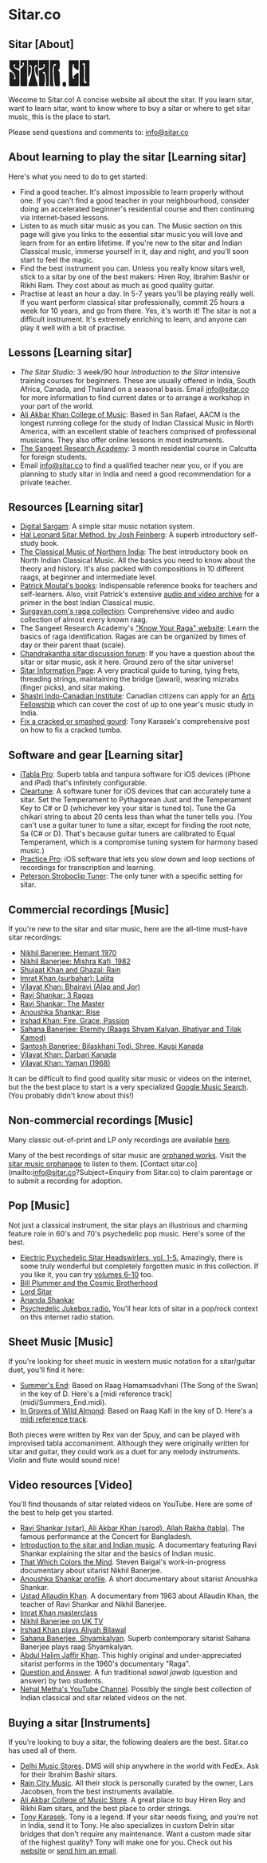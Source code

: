 Sitar.co
========

Sitar [About]
----------------

![Sitar title](images/sitarLogoHorizontal.png)

Wecome to Sitar.co! A concise website all about the sitar. If you learn sitar, want to learn sitar, want to know where to buy a sitar or where to get sitar music, this is the place to start.

Please send questions and comments to: <info@sitar.co>

About learning to play the sitar [Learning sitar]
-------------------------------------------------

Here's what you need to do to get started:

*   Find a good teacher. It's almost impossible to learn properly without one. If you can't find a good teacher in your neighbourhood, consider doing an accelerated beginner's residential course and then continuing via internet-based lessons.
*   Listen to as much sitar music as you can. The Music section on this page will give you links to the essential sitar music you will love and learn from for an entire lifetime. If you're new to the sitar and Indian Classical music, immerse yourself in it, day and night, and you'll soon start to feel the magic.
*   Find the best instrument you can. Unless you really know sitars well, stick to a sitar by one of the best makers: Hiren Roy, Ibrahim Bashir or Rikhi Ram. They cost about as much as good quality guitar.
*   Practise at least an hour a day. In 5-7 years you'll be playing really well. If you want perform classical sitar professionally, commit 25 hours a week for 10 years, and go from there. Yes, it's worth it! The sitar is not a difficult instrument. It's extremely enriching to learn, and anyone can play it well with a bit of practise.

Lessons [Learning sitar]
------------------------

*   *The Sitar Studio*: 3 week/90 hour _Introduction to the Sitar_ intensive training courses for beginners. These are usually offered in India, South Africa, Canada, and Thailand on a seasonal basis. Email <info@sitar.co> for more information to find current dates or to arrange a workshop in your part of the world.
*   [Ali Akbar Khan College of Music](http://www.aacm.org/): Based in San Rafael, AACM is the longest running college for the study of Indian Classical Music in North America, with an excellent stable of teachers comprised of professional musicians. They also offer online lessons in most instruments.
*   [The Sangeet Research Academy](http://www.itcsra.org/short_term_course.html): 3 month residential course in Calcutta for foreign students.
*   Email <info@sitar.co> to find a qualified teacher near you, or if you are planning to study sitar in India and need a good recommendation for a private teacher.

Resources [Learning sitar]
--------------------------

*   [Digital Sargam](#sitarmusicnotation): A simple sitar music notation system.
*   [Hal Leonard Sitar Method, by Josh Feinberg](http://www.amazon.com/Leonard-Sitar-Method-Josh-Feinberg/dp/1480328162): A superb introductory self-study book.
*   [The Classical Music of Northern India](http://www.aacm.org/shop/index.php?main_page=product_info&cPath=117&products_id=254): The best introductory book on North Indian Classical Music. All the basics you need to know about the theory and history. It's also packed with compositions in 10 different raags, at beginner and intermediate level.
*   [Patrick Moutal's books](http://www.moutal.eu/indian-music/articles/published-books-en-fr.html): Indispensable reference books for teachers and self-learners. Also, visit Patrick's extensive [audio and video archive](http://www.moutal.eu/indian-music.html) for a primer in the best Indian Classical music.
*   [Surgayan.com's raga collection](http://www.surgyan.com/raagcollection.htm): Comprehensive video and audio collection of almost every known raag.
*   The Sangeet Research Academy's ["Know Your Raga" website](http://www.itcsra.org/sra_others_samay_index.html): Learn the basics of raga identification. Ragas are can be organized by times of day or their parent thaat (scale).
*   [Chandrakantha sitar discussion forum](http://forums.chandrakantha.com/viewforum.php?f=2): If you have a question about the sitar or sitar music, ask it here. Ground zero of the sitar universe!
*   [Sitar Information Page](http://www.sitar-tabla.com/sitar-information.htm): A very practical guide to tuning, tying frets, threading strings, maintaining the bridge (jawari), wearing mizrabs (finger picks), and sitar making.
*   [Shastri Indo-Canadian Institute](http://www.sici.org/home/): Canadian citizens can apply for an [Arts Fellowship](http://www.sici.org/programmes/for-canadians/) which can cover the cost of up to one year's music study in India.
*   [Fix a cracked or smashed gourd](http://forums.chandrakantha.com/viewtopic.php?f=2&t=13083&sid=10498a890d6fae7c24492a465139ca52): Tony Karasek's comprehensive post on   how to fix a cracked tumba.

Software and gear [Learning sitar]
----------------------------------

*   [iTabla Pro](http://www.itablapro.com): Superb tabla and tanpura software for iOS devices (iPhone and iPad) that's infinitely configurable.
*   [Cleartune](http://www.bitcount.com): A software tuner for iOS devices that can accurately tune a sitar. Set the Temperament to Pythagorean Just and the Temperament Key to C# or D (whichever key your sitar is tuned to). Tune the Ga chikari string to about 20 cents less than what the tuner tells you. (You can't use a guitar tuner to tune a sitar, except for finding the root note, Sa (C# or D). That's because guitar tuners are calibrated to Equal Temperament, which is a compromise tuning system for harmony based music.)
*   [Practice Pro](http://itunes.apple.com/us/app/practice-pro/id405586401?mt=8): iOS software that lets you  slow down and loop sections of recordings for transcription and learning.
*   [Peterson Stroboclip Tuner](http://www.petersontuners.com/index.cfm?category=168): The only tuner with a specific setting for sitar.

Commercial recordings [Music]
-----------------------------

If you're new to the sitar and sitar music, here are the all-time must-have sitar recordings:

*   [Nikhil Banerjee: Hemant 1970](http://www.amazon.com/gp/product/B0013SCZS8/ref=as_li_qf_sp_asin_il_tl?ie=UTF8&tag=kittykatattac-20&linkCode=as2&camp=1789&creative=9325&creativeASIN=B0013SCZS8)
*   [Nikhil Banerjee: Mishra Kafi, 1982](http://www.amazon.com/gp/product/B000008U34/ref=as_li_qf_sp_asin_il_tl?ie=UTF8&tag=kittykatattac-20&linkCode=as2&camp=1789&creative=9325&creativeASIN=B000008U34)
*   [Shujaat Khan and Ghazal: Rain](http://www.amazon.com/gp/product/B000002VYH/ref=as_li_qf_sp_asin_il_tl?ie=UTF8&tag=kittykatattac-20&linkCode=as2&camp=1789&creative=9325&creativeASIN=B000002VYH)
* [Imrat Khan (surbahar): Lalita](http://www.amazon.com/gp/product/B00008UAGA/ref=as_li_qf_sp_asin_il_tl?ie=UTF8&tag=kittykatattac-20&linkCode=as2&camp=1789&creative=9325&creativeASIN=B00008UAGA)
*   [Vilayat Khan: Bhairavi (Alap and Jor)](http://www.amazon.com/gp/product/B00000164O/ref=as_li_qf_sp_asin_il_tl?ie=UTF8&tag=kittykatattac-20&linkCode=as2&camp=1789&creative=9325&creativeASIN=B00000164O)
*   [Ravi Shankar: 3 Ragas](http://www.amazon.com/gp/product/B000TERMFI/ref=as_li_qf_sp_asin_il_tl?ie=UTF8&tag=kittykatattac-20&linkCode=as2&camp=1789&creative=9325&creativeASIN=B000TERMFI)
*   [Ravi Shankar: The Master](http://www.amazon.com/gp/product/B00369K1X8/ref=as_li_qf_sp_asin_il_tl?ie=UTF8&tag=kittykatattac-20&linkCode=as2&camp=1789&creative=9325&creativeASIN=B00369K1X8)
*   [Anoushka Shankar: Rise](http://www.amazon.com/gp/product/B000THCIAO/ref=as_li_qf_sp_asin_il_tl?ie=UTF8&tag=kittykatattac-20&linkCode=as2&camp=1789&creative=9325&creativeASIN=B000THCIAO)
*   [Irshad Khan: Fire, Grace, Passion](http://www.amazon.com/gp/product/B0002I1A6I/ref=as_li_qf_sp_asin_il_tl?ie=UTF8&tag=kittykatattac-20&linkCode=as2&camp=1789&creative=9325&creativeASIN=B0002I1A6I)
*   [Sahana Banerjee: Eternity (Raags Shyam Kalyan, Bhatiyar and Tilak Kamod)](http://bihaanmusic.com/album_details.php?id=278)
*   [Santosh Banerjee: Bilaskhani Todi, Shree, Kausi Kanada](http://bihaanmusic.com/album_details.php?id=45)
*   [Vilayat Khan: Darbari Kanada](http://ghostcapital.blogspot.de/2012/08/ustad-vilayat-khan-supreme-genius-of.html)
*   [Vilayat Khan: Yaman (1968)](http://dl.dropbox.com/u/30101777/UVK%20YAMAN.zip)

It can be difficult to find good quality sitar music or videos on the internet, but the the best place to start is a very specialized [Google Music Search](http:/googlemusicsearch.com). (You probably didn't know about this!)

Non-commercial recordings [Music]
---------------------------------

Many classic out-of-print and LP only recordings are available [here](http://oriental-traditional-music.blogspot.in).

Many of the best recordings of sitar music are [orphaned works](http://en.wikipedia.org/wiki/Orphan_works). Visit the [sitar music orphanage](http://www.sitar.co/orphanage) to listen to them. [Contact sitar.co](mailto:info@sitar.co?Subject=Enquiry from Sitar.co) to claim parentage or to submit a recording for adoption.

Pop [Music]
-----------

Not just a classical instrument, the sitar plays an illustrious and charming feature role in 60's and 70's psychedelic pop music. Here's some of the best.

*   [Electric Psychedelic Sitar Headswirlers, vol. 1-5.](http://www.amazon.com/gp/product/B004HZ14VS/ref=as_li_qf_sp_asin_il_tl?ie=UTF8&tag=kittykatattac-20&linkCode=as2&camp=1789&creative=9325&creativeASIN=B004HZ14VS) Amazingly, there is some truly wonderful but completely forgotten music in this collection. If you like it, you can try [volumes 6-10](http://www.amazon.com/gp/product/B004X9DA4M/ref=as_li_qf_sp_asin_il_tl?ie=UTF8&tag=kittykatattac-20&linkCode=as2&camp=1789&creative=9325&creativeASIN=B004X9DA4M) too.
*   [Bill Plummer and the Cosmic Brotherhood](http://mutant-sounds.blogspot.com/2007/04/bill-plummer-and-cosmic-brotherhood.html)
*   [Lord Sitar](http://www.amazon.com/gp/product/B00000J21O/ref=as_li_qf_sp_asin_il_tl?ie=UTF8&tag=kittykatattac-20&linkCode=as2&camp=1789&creative=9325&creativeASIN=B00000J21O)
*   [Ananda Shankar](http://www.amazon.com/gp/product/B000CQO1E8/ref=as_li_qf_sp_asin_il_tl?ie=UTF8&tag=kittykatattac-20&linkCode=as2&camp=1789&creative=9325&creativeASIN=B000CQO1E8)
*   [Psychedelic Jukebox radio.](http://www.psychedelicjukebox.com/) You'll hear lots of sitar in a pop/rock context on this internet radio station.	

Sheet Music [Music]
------------------

If you're looking for sheet music in western music notation for a sitar/guitar duet, you'll find it here:

* [Summer's End](pdf/Summers_End.pdf): Based on Raag Hamamsadvhani (The Song of the Swan) in the key of D. Here's a [midi reference track] (midi/Summers_End.midi). 
* [In Groves of Wild Almond](pdf/In_Groves_Of_Wild_Almond.pdf): Based on Raag Kafi in the key of D. Here's a [midi reference track](midi/In_Groves_Of_Wild_Almond.midi). 

Both pieces were written by Rex van der Spuy, and can be played with improvised tabla accomaniment. Although they were originally written for sitar and guitar, they could work as a duet for any melody instruments. Violin and flute would sound nice! 

Video resources [Video]
-----------------------

You'll find thousands of sitar related videos on YouTube. Here are some of the best to help get you started.

*   [Ravi Shankar (sitar), Ali Akbar Khan (sarod), Allah Rakha (tabla)](http://www.youtube.com/watch?v=nYKPEQ1fRi8). The famous performance at the Concert for Bangladesh.
*   [Introduction to the sitar and Indian music](http://www.youtube.com/watch?v=F3ST1sgBlsI). A documentary featuring Ravi Shankar explaining the sitar and the basics of Indian music.
*   [That Which Colors the Mind](http://www.youtube.com/watch?feature=player_embedded&v=xOKpQrNDpaw). Steven Baigal's work-in-progress documentary about sitarist Nikhil Banerjee.
*   [Anoushka Shankar profile](http://www.youtube.com/watch?v=Pg8pxoNxIuQ). A short documentary about sitarist Anoushka Shankar.
*   [Ustad Allaudin Khan](http://www.youtube.com/watch?v=1alFUQfe1Dw&feature=player_embedded). A documentary from 1963 about Allaudin Khan, the teacher of Ravi Shankar and Nikhil Banerjee.
*   [Imrat Khan masterclass](http://www.youtube.com/playlist?list=PL13151C96CB86BF51)
*   [Nikhil Banerjee on UK TV](http://www.youtube.com/playlist?list=PL52444602B239E161)
*   [Irshad Khan plays Aliyah Bilawal](http://www.youtube.com/playlist?list=PLB4062BF4F3ED57B9)
*   [Sahana Banerjee, Shyamkalyan](http://www.youtube.com/watch?v=37L2JvLZP7M). Superb contemporary sitarist Sahana Banerjee plays raag Shyamkalyan.
*   [Abdul Halim Jaffir Khan](http://www.youtube.com/watch?v=S4fWzAJHt7E). This highly original and under-appreciated sitarist performs in the 1960's documentary "Raga".
*   [Question and Answer](http://www.youtube.com/watch?v=0TtoLcA_BUQ). A fun traditional _sawal jawab_ (question and answer) by two students.
*   [Nehal Metha's YouTube Channel](https://www.youtube.com/user/nehal012). Possibly the single best collection of Indian classical and sitar related videos on the net.

Buying a sitar [Instruments]
----------------------------

If you're looking to buy a sitar, the following dealers are the best. Sitar.co has used all of them.

*   [Delhi Music Stores](http://www.indianmusicalinstruments.com/). DMS will ship anywhere in the world with FedEx. Ask for their Ibrahim Bashir sitars.
*   [Rain City Music](http://www.sitar-tabla.com/). All their stock is personally curated by the owner, Lars Jacobsen, from the best instruments available.
*   [Ali Akbar College of Music Store](http://www.aacm.org/shop/). A great place to buy Hiren Roy and Rikhi Ram sitars, and the best place to order strings.
*   [Tony Karasek](http://www.karaseksound.com). Tony is a legend. If your sitar needs fixing, and you're not in India, send it to Tony. He also specializes in custom Delrin sitar bridges that don't require any maintenance. Want a custom made sitar of the highest quality? Tony will make one for you. Check out his [website](http://www.karaseksound.com) or [send him an email](horsley42@gmail.com).
